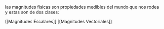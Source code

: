 las magnitudes fisicas son propiedades medibles del mundo que nos rodea y estas son de dos clases:

[[Magnitudes Escalares]]
[[Magnitudes Vectoriales]]